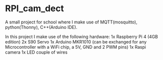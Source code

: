# RPI_cam_dect
A small project for school where I make use of MQTT(mosquitto), python(Thonny), C++(Arduino IDE).


In this project I make use of the following hardware: 
   1x Raspberry Pi 4 (4GB edition) 
   2x S90 Servo 
   1x Arduino MKR1010 (can be exchanged for any Microcontroller with a WiFi chip, a 5V, GND and 2 PWM pins)
   1x Raspi camera
   1x LED
   couple of wires

<add more info after uploading>
